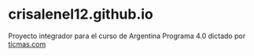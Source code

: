 # crisalenel12.github.io

Proyecto integrador para el curso de Argentina Programa 4.0 dictado por [ticmas.com](https://www.ticmas.com)